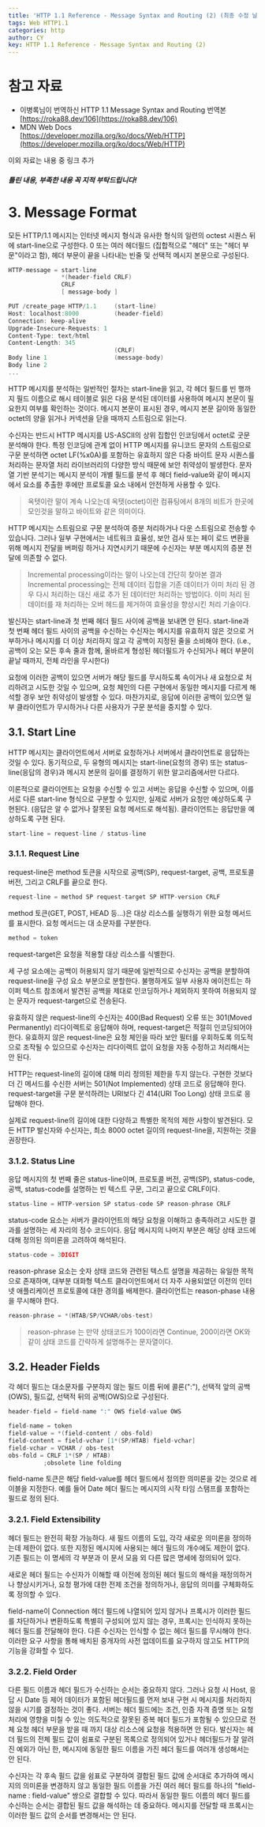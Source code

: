 ```yaml
---
title: 'HTTP 1.1 Reference - Message Syntax and Routing (2) (최종 수정 날짜 : 2021-03-10)'
tags: Web HTTP1.1
categories: http
author: CY
key: HTTP 1.1 Reference - Message Syntax and Routing (2)
---
```

# 참고 자료
* 이병록님이 번역하신 HTTP 1.1 Message Syntax and Routing 번역본  
  [https://roka88.dev/106](https://roka88.dev/106)
* MDN Web Docs  
  [https://developer.mozilla.org/ko/docs/Web/HTTP](https://developer.mozilla.org/ko/docs/Web/HTTP)

이외 자료는 내용 중 링크 추가
##### 틀린 내용, 부족한 내용 꼭 지적 부탁드립니다!

# 3. Message Format
모든 HTTP/1.1 메시지는 인터넷 메시지 형식과 유사한 형식의 일련의 octest 시퀀스 뒤에 start-line으로 구성한다.
0 또는 여러 헤더필드 (집합적으로 "헤더" 또는 "헤더 부문"이라고 함), 헤더 부문이 끝을 나타내는 빈줄 및 선택적 메시지 본문으로 구성된다. 

```h
HTTP-message = start-line
               *(header-field CRLF)
               CRLF
               [ message-body ]

PUT /create_page HTTP/1.1     (start-line)
Host: localhost:8000          (header-field)
Connection: keep-alive
Upgrade-Insecure-Requests: 1
Content-Type: text/html
Content-Length: 345
                              (CRLF)
Body line 1                   (message-body)
Body line 2
...
```

HTTP 메시지를 분석하는 일반적인 절차는 start-line을 읽고, 각 헤더 필드를 빈 행까지 필드 이름으로 
해시 테이블로 읽은 다음 분석된 데이터를 사용하여 메시지 본문이 필요한지 여부를 확인하는 것이다. 
메시지 본문이 표시된 경우, 메시지 본문 길이와 동일한 octet의 양을 읽거나 커넥션을 닫을 때까지 스트림으로 읽는다. 

수신자는 반드시 HTTP 메시지를 US-ASCII의 상위 집합인 인코딩에서 octet로 굿문 분석해야 한다. 
특정 인코딩에 관계 없이 HTTP 메시지를 유니코드 문자의 스트림으로 구문 분석하면 octet LF(%x0A)를 포함하는 유효하지 않은 
다중 바이트 문자 시퀀스를 처리하는 문자열 처리 라이브러리의 다양한 방식 때문에 보안 취약성이 발생한다. 
문자열 기반 분석기는 메시지 분석이 개별 필드를 분석 후 헤더 field-value와 같이 메시지에서 요소를 추출한 후에만 
프로토콜 요소 내에서 안전하게 사용할 수 있다.

> 옥텟이란 말이 계속 나오는데 옥텟(octet)이란 컴퓨팅에서 8개의 비트가 한곳에 모인것을 말하고 바이트와 같은 의미이다.

HTTP 메시지는 스트림으로 구문 분석하여 증분 처리하거나 다운 스트림으로 전송할 수 있습니다. 
그러나 일부 구현에서는 네트워크 효율성, 보안 검사 또는 페이 로드 변환을 위해 
메시지 전달을 버퍼링 하거나 지연시키기 때문에 수신자는 부분 메시지의 증분 전달에 의존할 수 없다.

> Incremental processing이라는 말이 나오는데 간단히 찾아본 결과 Incremental processing는 전체 데이터 집합을 
> 기존 데이터가 이미 처리 된 경우 다시 처리하는 대신 새로 추가 된 데이터만 처리하는 방법이다. 이미 처리 된 데이터를 재 처리하는 
> 오버 헤드를 제거하여 효율성을 향상시킨 처리 기술이다.

발신자는 start-line과 첫 번째 헤더 필드 사이에 공백을 보내면 안 된다. 
start-line과 첫 번째 헤더 필드 사이의 공백을 수신하는 수신자는 메시지를 유효하지 않은 것으로 거부하거나 
메시지를 더 이상 처리하지 않고 각 공백이 지정된 줄을 소비해야 한다. 
(i.e., 공백이 오는 모든 후속 줄과 함께, 올바르게 형성된 헤더필드가 수신되거나 헤더 부문이 끝날 때까지, 전체 라인을 무시한다)

요청에 이러한 공백이 있으면 서버가 해당 필드를 무시하도록 속이거나 새 요청으로 처리하려고 시도한 것일 수 있으며, 
요청 체인의 다른 구현에서 동일한 메시지를 다르게 해석할 경우 보안 취약성이 발생할 수 있다. 
마찬가지로, 응답에 이러한 공백이 있으면 일부 클라이언트가 무시하거나 다른 사용자가 구문 분석을 중지할 수 있다.

## 3.1. Start Line
HTTP 메시지는 클라이언트에서 서버로 요청하거나 서버에서 클라이언트로 응답하는 것일 수 있다. 
동기적으로, 두 유형의 메시지는 start-line(요청의 경우) 또는 status-line(응답의 경우)과 메시지 본문의 길이를 
결정하기 위한 알고리즘에서만 다르다.

이론적으로 클라이언트는 요청을 수신할 수 있고 서버는 응답을 수신할 수 있으며, 이를 서로 다른 start-line 형식으로 구분할 수 있지만, 
실제로 서버가 요청만 예상하도록 구현된다. (응답은 알 수 없거나 잘못된 요청 메서드로 해석됨). 클라이언트는 응답만을 예상하도록 구현 된다.

``` h
start-line = request-line / status-line
```

### 3.1.1. Request Line
request-line은 method 토큰을 시작으로 공백(SP), request-target, 공백, 프로토콜 버전, 그리고 CRLF를 끝으로 한다.
```h
request-line = method SP request-target SP HTTP-version CRLF
```

method 토큰(GET, POST, HEAD 등...)은 대상 리소스를 실행하기 위한 요청 메서드를 표시한다. 요청 메서드는 대 소문자를 구분한다.
```h
method = token 
```

request-target은 요청을 적용할 대상 리소스를 식별한다.

세 구성 요소에는 공백이 허용되지 않기 때문에 일반적으로 수신자는 공백을 분할하여 request-line을 구성 요소 부분으로 분할한다. 
불행하게도 일부 사용자 에이전트는 하이퍼 텍스트 참조에서 발견된 공백을 제대로 인코딩하거나 제외하지 못하여 허용되지 않는 문자가 request-target으로 전송된다.

유효하지 않은 request-line의 수신자는 400(Bad Request) 오류 또는 301(Moved Permanently) 리다이렉트로 응답해야 하며, 
request-target은 적절히 인코딩되어야 한다. 유효하지 않은 request-line은 요청 체인을 따라 보안 필터를 우회하도록 의도적으로 조작될 수 있으므로 
수신자는 리다이렉트 없이 요청을 자동 수정하고 처리해서는 안 된다.

HTTP는 request-line의 길이에 대해 미리 정의된 제한을 두지 않는다. 구현한 것보다 더 긴 메서드를 수신한 서버는 
501(Not Implemented) 상태 코드로 응답해야 한다. request-target을 구문 분석하려는 URI보다 긴 414(URI Too Long) 상태 코드로 응답해야 한다.

실제로 request-line의 길이에 대한 다양하고 특별한 목적의 제한 사항이 발견된다. 모든 HTTP 발신자와 수신자는, 
최소 8000 octet 길이의 request-line을, 지원하는 것을 권장한다.

### 3.1.2. Status Line
응답 메시지의 첫 번째 줄은 status-line이며, 프로토콜 버전, 공백(SP), status-code, 공백, status-code를 설명하는 빈 텍스트 구문, 
그리고 끝으로 CRLF이다.

```h
status-line = HTTP-version SP status-code SP reason-phrase CRLF
```

status-code 요소는 서버가 클라이언트의 해당 요청을 이해하고 충족하려고 시도한 결과를 설명하는 세 자리의 정수 코드이다. 
응답 메시지의 나머지 부분은 해당 상태 코드에 대해 정의된 의미론을 고려하여 해석된다.

```h
status-code = 3DIGIT
```

reason-phrase 요소는 숫자 상태 코드와 관련된 텍스트 설명을 제공하는 유일한 목적으로 존재하며, 
대부분 대화형 텍스트 클라이언트에서 더 자주 사용되었던 이전의 인터넷 애플리케이션 프로토콜에 대한 경의를 배제한다. 
클라이언트는 reason-phase 내용을 무시해야 한다.

```h
reason-phrase = *(HTAB/SP/VCHAR/obs-test)
```
> reason-phrase 는 만약 상태코드가 100이라면 Continue, 200이라면 OK와 같이 상태 코드를 간략하게 설명해주는 문자열이다. 


## 3.2. Header Fields
각 헤더 필드는 대소문자를 구분하지 않는 필드 이름 뒤에 콜론(":"), 선택적 앞의 공백(OWS), 필드값, 선택적 뒤의 공백(OWS)으로 구성된다.

```h
header-field = field-name ":" OWS field-value OWS

field-name = token
field-value = *(field-content / obs-fold)
field-content = field-vchar [1*(SP/HTAB) field-vchar]
field-vchar = VCHAR / obs-test
obs-fold = CRLF 1*(SP / HTAB)
          ;obsolete line folding
```

field-name 토큰은 해당 field-value를 헤더 필드에서 정의한 의미론을 갖는 것으로 레이블을 지정한다. 
예를 들어 Date 헤더 필드는 메시지의 시작 타임 스탬프를 포함하는 필드로 정의 된다.

### 3.2.1. Field Extensibility
헤더 필드는 완전히 확장 가능하다. 새 필드 이름의 도입, 각각 새로운 의미론을 정의하는데 제한이 없다. 
또한 지정된 메시지에 사용되는 헤더 필드의 개수에도 제한이 없다. 기존 필드는 이 명세의 각 부분과 이 문서 모음 외 다른 많은 명세에 정의되어 있다. 

새로운 헤더 필드는 수신자가 이해할 때 이전에 정의된 헤더 필드의 해석을 재정의하거나 향상시키거나, 
요청 평가에 대한 전제 조건을 정의하거나, 응답의 의미를 구체화하도록 정의할 수 있다. 

field-name이 Connection 헤더 필드에 나열되어 있지 않거나 프록시가 이러한 필드를 
차단하거나 변환하도록 특별히 구성되어 있지 않는 경우, 프록시는 인식하지 못하는 헤더 필드를 전달해야 한다. 
다른 수신자는 인식할 수 없는 헤더 필드를 무시해야 한다. 이러한 요구 사항을 통해 배치된 중개자의 사전 업데이트를 요구하지 않고도 
HTTP의 기능을 강화할 수 있다.

### 3.2.2. Field Order
다른 필드 이름과 헤더 필드가 수신하는 순서는 중요하지 않다. 
그러나 요청 시 Host, 응답 시 Date 등 제어 데이터가 포함된 헤더필드를 먼저 보내 구현 시 메시지를 처리하지 않을 시기를 결정하는 것이 좋다. 
서버는 헤더 필드에는 조건, 인증 자격 증명 또는 요청 처리에 영향을 미칠 수 있는 의도적으로 잘못된 중복 헤더 필드가 포함될 수 있으므로 
전체 요청 헤더 부문을 받을 때 까지 대상 리소스에 요청을 적용하면 안 된다. 발신자는 헤더 필드의 전체 필드 값이 쉼표로 구분된 목록으로 
정의되어 있거나 헤더필드가 잘 알려진 예외가 아닌 한, 메시지에 동일한 필드 이름을 가진 헤더 필드를 여러개 생성해서는 안 된다. 

수신자는 각 후속 필드 값을 쉼표로 구분하여 결합된 필드 값에 순서대로 추가하여 메시지의 의미론을 변경하지 않고 동일한 필드 이름을 가진 여러 헤더 필드를 
하나의 "field-name : field-value" 쌍으로 결합할 수 있다. 따라서 동일한 필드 이름의 헤더 필드를 수신하는 순서는 결합된 필드 값을 해석하는 데 중요하다. 
메시지를 전달할 때 프록시는 이러한 필드 값의 순서를 변경해서는 안 된다. 